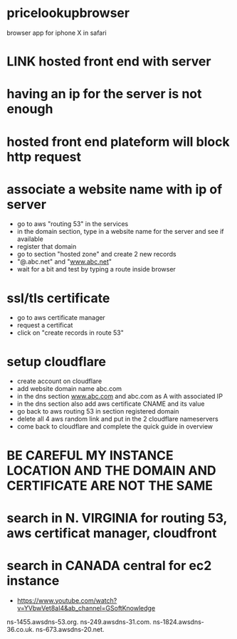 # pricelookupbrowser
browser app for iphone X in safari


# LINK hosted front end with server 
# having an ip for the server is not enough 
# hosted front end plateform will block http request

# associate a website name with ip of server
- go to aws "routing 53" in the services
- in the domain section, type in a website name for the server and see if available
- register that domain
- go to section "hosted zone" and create 2 new records
- "@.abc.net" and "www.abc.net"
- wait for a bit and test by typing a route inside browser

# ssl/tls certificate
- go to aws certificate manager
- request a certificat
- click on "create records in route 53"

# setup cloudflare
- create account on cloudflare
- add website domain name abc.com
- in the dns section www.abc.com and abc.com as A with associated IP
- in the dns section also add aws certificate CNAME and its value
- go back to aws routing 53 in section registered domain
- delete all 4 aws random link and put in the 2 cloudflare nameservers
- come back to cloudflare and complete the quick guide in overview


# BE CAREFUL MY INSTANCE LOCATION AND THE DOMAIN AND CERTIFICATE ARE NOT THE SAME
# search in N. VIRGINIA for routing 53, aws certificat manager, cloudfront
# search in CANADA central for ec2 instance
- https://www.youtube.com/watch?v=YVbwVet8aI4&ab_channel=GSoftKnowledge

ns-1455.awsdns-53.org.
ns-249.awsdns-31.com.
ns-1824.awsdns-36.co.uk.
ns-673.awsdns-20.net.
